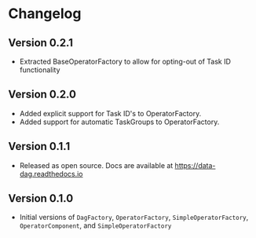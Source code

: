 # Changelog

## Version 0.2.1

- Extracted BaseOperatorFactory to allow for opting-out of Task ID functionality

## Version 0.2.0

- Added explicit support for Task ID's to OperatorFactory.
- Added support for automatic TaskGroups to OperatorFactory.

## Version 0.1.1

- Released as open source. Docs are available at https://data-dag.readthedocs.io

## Version 0.1.0

- Initial versions of `DagFactory`, `OperatorFactory`, `SimpleOperatorFactory`, `OperatorComponent`, and `SimpleOperatorFactory`
